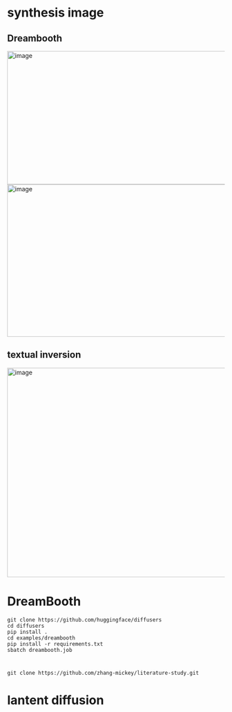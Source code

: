 
# synthesis image

## Dreambooth
<img width="556" height="309" alt="image" src="https://github.com/user-attachments/assets/d7dcd56b-df44-4fb6-8439-d6a04d38a293" />

<img width="748" height="353" alt="image" src="https://github.com/user-attachments/assets/f57dd9a8-0b24-460b-a6ae-3d7548693b5a" />


## textual inversion
<img width="849" height="485" alt="image" src="https://github.com/user-attachments/assets/de20ffca-cc49-4b1f-a5a3-b787282fe302" />



# DreamBooth
```
git clone https://github.com/huggingface/diffusers
cd diffusers
pip install .
cd examples/dreambooth 
pip install -r requirements.txt
sbatch dreambooth.job
```


#
```
git clone https://github.com/zhang-mickey/literature-study.git
```
# lantent diffusion
```

```

